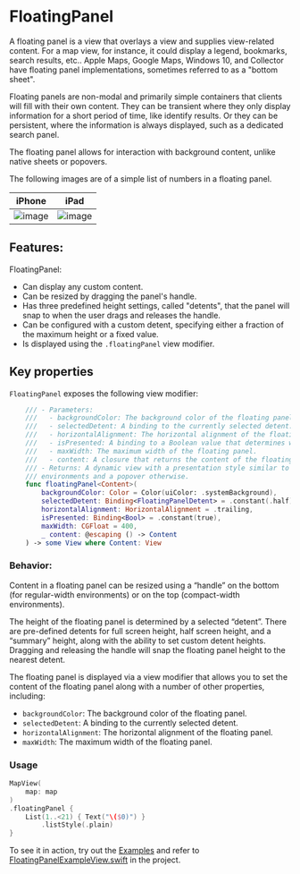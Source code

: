 # FloatingPanel

A floating panel is a view that overlays a view and supplies view-related content. For a map view, for instance, it could display a legend, bookmarks, search results, etc.. Apple Maps, Google Maps, Windows 10, and Collector have floating panel implementations, sometimes referred to as a "bottom sheet".

Floating panels are non-modal and primarily simple containers that clients will fill with their own content. They can be transient where they only display information for a short period of time, like identify results. Or they can be persistent, where the information is always displayed, such as a dedicated search panel.

The floating panel allows for interaction with background content, unlike native sheets or popovers.

The following images are of a simple list of numbers in a floating panel.

|iPhone|iPad|
|:--:|:--:|
|![image](https://user-images.githubusercontent.com/3998072/202795901-b86d6d26-3572-4c88-8f6e-84473ce57002.png)|![image](https://user-images.githubusercontent.com/3998072/202796009-92e3b5c3-d88b-4124-8d9f-bad6df445f02.png)|

## Features:

FloatingPanel:

- Can display any custom content.
- Can be resized by dragging the panel's handle.
- Has three predefined height settings, called "detents", that the panel will snap to when the user drags and releases the handle.
- Can be configured with a custom detent, specifying either a fraction of the maximum height or a fixed value.
- Is displayed using the `.floatingPanel` view modifier.

## Key properties

`FloatingPanel` exposes the following view modifier:

```swift
    /// - Parameters:
    ///   - backgroundColor: The background color of the floating panel.
    ///   - selectedDetent: A binding to the currently selected detent.
    ///   - horizontalAlignment: The horizontal alignment of the floating panel.
    ///   - isPresented: A binding to a Boolean value that determines whether the view is presented.
    ///   - maxWidth: The maximum width of the floating panel.
    ///   - content: A closure that returns the content of the floating panel.
    /// - Returns: A dynamic view with a presentation style similar to that of a sheet in compact
    /// environments and a popover otherwise.
    func floatingPanel<Content>(
        backgroundColor: Color = Color(uiColor: .systemBackground),
        selectedDetent: Binding<FloatingPanelDetent> = .constant(.half),
        horizontalAlignment: HorizontalAlignment = .trailing,
        isPresented: Binding<Bool> = .constant(true),
        maxWidth: CGFloat = 400,
        _ content: @escaping () -> Content
    ) -> some View where Content: View
```

### Behavior:

Content in a floating panel can be resized using a “handle” on the bottom (for regular-width environments) or on the top (compact-width environments).

The height of the floating panel is determined by a selected “detent”. There are pre-defined detents for full screen height, half screen height, and a “summary” height, along with the ability to set custom detent heights. Dragging and releasing the handle will snap the floating panel height to the nearest detent.

The floating panel is displayed via a view modifier that allows you to set the content of the floating panel along with a number of other properties, including:

- `backgroundColor`: The background color of the floating panel.
- `selectedDetent`: A binding to the currently selected detent.
- `horizontalAlignment`: The horizontal alignment of the floating panel.
- `maxWidth`: The maximum width of the floating panel.

### Usage

```swift
MapView(
    map: map
)
.floatingPanel {
    List(1..<21) { Text("\($0)") }
        .listStyle(.plain)
}
```

To see it in action, try out the [Examples](../../Examples) and refer to [FloatingPanelExampleView.swift](../../Examples/Examples/FloatingPanelExampleView.swift) in the project.
